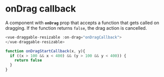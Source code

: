 # onDrag callback

A component with <b>`onDrag`</b> prop that accepts a function that gets called on dragging. If the function returns `false`, the drag action is cancelled.

~~~js
<vue-draggable-resizable :on-drag="onDragCallback">
</vue-draggable-resizable>

function onDragStartCallback(x, y){
  if ((x > 100 && x < 400) && (y > 100 && y < 400)) {
    return false
  }
}
~~~

